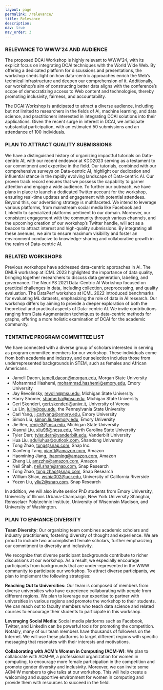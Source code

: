 ```yaml
---
layout: page
permalink: /relevance/
title: Relevance
description:
nav: true
nav_order: 3
---
```


### RELEVANCE TO WWW’24 AND AUDIENCE 

The proposed DCAI Workshop is highly relevant to WWW’24, with its explicit focus on integrating DCAI techniques with the World Wide Web. By offering a dedicated platform for discussions and presentations, the workshop sheds light on how data-centric approaches enrich the Web’s technical infrastructure and deepen our comprehension of it. Additionally, our workshop’s aim of constructing better data aligns with the conference’s scope of democratizing access to Web content and technologies, thereby promoting inclusivity, fairness, and accountability.

The DCAI Workshop is anticipated to attract a diverse audience, including but not limited to researchers in the fields of AI, machine learning, and data science, and practitioners interested in integrating DCAI solutions into their applications. Given the recent surge in interest in DCAI, we anticipate substantial participation, with an estimated 50 submissions and an attendance of 100 individuals.

### PLAN TO ATTRACT QUALITY SUBMISSIONS

We have a distinguished history of organizing impactful tutorials on Data-centric AI, with our recent endeavor at KDD2023 serving as a testament to our commitment and expertise in the field. Our tutorials, combined with our comprehensive surveys on Data-centric AI, highlight our dedication and influential stance in the rapidly evolving landscape of Data-centric AI. Our proven track record ensures that we possess the capability to garner attention and engage a wide audience. To further our outreach, we have plans in place to launch a dedicated Twitter account for the workshop, ensuring real-time updates and engagement with potential attendees. Beyond this, our advertising strategy is multifaceted. We intend to leverage various platforms, from mainstream social media like Facebook and LinkedIn to specialized platforms pertinent to our domain. Moreover, our consistent engagement with the community through various channels, and the upcoming creation of our workshop’s Twitter handle, will act as a beacon to attract interest and high-quality submissions. By integrating all these avenues, we aim to ensure maximum visibility and foster an environment conducive to knowledge-sharing and collaborative growth in the realm of Data-centric AI.

### RELATED WORKSHOPS 

Previous workshops have addressed data-centric approaches in AI. The DMLR workshop at ICML 2023 highlighted the importance of data quality, bringing together researchers to discuss data generation, labeling, and governance. The NeurIPS 2021 Data-Centric AI Workshop focused on practical challenges in data, including collection, preprocessing, and quality evaluation. The DataPerf workshop at ICML 2022 introduced benchmarks for evaluating ML datasets, emphasizing the role of data in AI research. Our workshop differs by aiming to provide a deeper exploration of both the theoretical and practical aspects of Data-centric AI. We invite contributions ranging from Data Augmentation techniques to data-centric methods for graphs, offering a more holistic examination of DCAI for the academic community.

### TENTATIVE PROGRAM COMMITTEE LIST 

We have connected with a diverse group of scholars interested in serving as program committee members for our workshop. These individuals come from both academia and industry, and our selection includes those from underrepresented backgrounds in STEM, such as females and African Americans.

- Jamell Dacon, jamell.dacon@morgan.edu, Morgan State University
- Mohammad Hashemi, mohammad.hashemi@emory.edu, Emory University
- Jay Revolinsky, revolin@msu.edu, Michigan State University
- Harry Shomer, shomerha@msu.edu, Michigan State University
- Geri Skenderi, geri.skenderi@univr.it, University of Verona
- Lu Lin, lulin@psu.edu, the Pennsylvania State University
- Carl Yang, j.carlyang@emory.edu, Emory University
- Simon Liu, simon.liu@emory.edu, Emory University
- Jie Ren, renjie3@msu.edu, Michigan State University
- Xiaorui Liu, xliu96@ncsu.edu, North Carolina State University
- Tyler Derr, tyler.derr@vanderbilt.edu, Vanderbilt University
- Hua Liu, sduliuhua@outlook.com, Shandong University
- Tong Zhao, tong@snap.com, Snap Inc.
- Xianfeng Tang, xianft@amazon.com, Amazon
- Haomining Jiang, jhaoming@amazon.com, Amazon
- Zheng Li, amzzhe@amazon.com, Amazon
- Neil Shah, neil.shah@snap.com, Snap Research
- Tong Zhao, tong.zhao@snap.com, Snap Research
- William Shiao, wshia002@ucr.edu, University of California Riverside
- Yozen Liu, yliu2@snap.com. Snap Research 

In addition, we will also invite senior PhD students from Emory University, University of Illinois Urbana-Champaign, New York University Shanghai, Rensselaer Polytechnic Institute, University of Wisconsin Madison, and University of Washington.

### PLAN TO ENHANCE DIVERSITY 

**Team Diversity**: Our organizing team combines academic scholars and industry practitioners, fostering diversity of thought and experience. We are proud to include two accomplished female scholars, further emphasizing our commitment to diversity and inclusivity.

We recognize that diverse participant backgrounds contribute to richer discussions at our workshop. As a result, we especially encourage participants from backgrounds that are under-represented in the WWW community to participate our workshop. To attract diverse participants, we plan to implement the following strategies: 

**Reaching Out to Universities**: Our team is composed of members from diverse universities who have experience collaborating with people from different regions. We plan to leverage our expertise to partner with universities in various regions and promote the workshop to their students. We can reach out to faculty members who teach data science and related courses to encourage their students to participate in this workshop.

**Leveraging Social Media**: Social media platforms such as Facebook, Twitter, and LinkedIn can be powerful tools for promoting the competition. Notably, many of our team members have thousands of followers on the Internet. We will use these platforms to target different regions with specific messaging that resonates with their interests and motivations.

**Collaborating with ACM’s Women in Computing (ACM-W)**: We plan to collaborate with ACM-W, a professional organization for women in computing, to encourage more female participation in the competition and promote gender diversity and inclusivity. Moreover, we can invite some ACM-W members to give talks at our workshop. This will help create a welcoming and supportive environment for women in computing and provide them with resources to succeed in the field.
